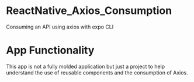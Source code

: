 # ReactNative_Axios_Consumption
Consuming an API using axios with expo CLI

# App Functionality
This app is not a fully molded application but just a project to help understand the use of reusable components and the consumption of Axios.
